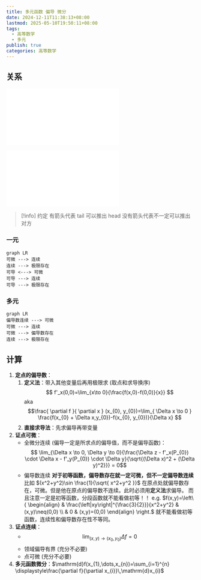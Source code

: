 ```yaml
---
title: 多元函数 偏导 微分
date: 2024-12-11T11:38:13+08:00
lastmod: 2025-05-10T19:50:11+08:00
tags:
  - 高等数学
  - 多元
publish: true
categories: 高等数学
---
```


## 关系

![2025张宇考研数学基础30讲-高等数学分册 (张宇) (Z-Library), p.228](../%E5%BC%A0%E5%AE%87/2025%E5%BC%A0%E5%AE%87%E8%80%83%E7%A0%94%E6%95%B0%E5%AD%A6%E5%9F%BA%E7%A1%8030%E8%AE%B2-%E9%AB%98%E7%AD%89%E6%95%B0%E5%AD%A6%E5%88%86%E5%86%8C%20(%E5%BC%A0%E5%AE%87)%20(Z-Library).pdf.md#page228andrect37233450328andcolornote)

![数学分析习题课讲义 下册第2版 (谢惠民) (Z-Library), p.172](../%E6%95%B0%E5%AD%A6%E5%88%86%E6%9E%90%E4%B9%A0%E9%A2%98%E8%AF%BE%E8%AE%B2%E4%B9%89%20%E4%B8%8B%E5%86%8C%E7%AC%AC2%E7%89%88%20(%E8%B0%A2%E6%83%A0%E6%B0%91)%20(Z-Library).pdf.md#page183andrect40154393376andcoloryellow)

>[!info] 约定
>有箭头代表 tail 可以推出 head
>没有箭头代表不一定可以推出对方
### 一元

```mermaid
graph LR
可微 ---> 连续
连续 ---> 极限存在
可导 <---> 可微
可导 ---> 连续
可导 ---> 极限存在
```

### 多元

```mermaid
graph LR
偏导数连续 ---> 可微
可微 ---> 连续
可微 ---> 偏导数存在
连续 ---> 极限存在
```


## 计算

1. **定点的偏导数**：
	1. **定义法**：带入其他变量后再用极限求 (取点和求导换序) $$ f'_x(0,0)=\lim_{x\to 0}{\frac{f(x,0)-f(0,0)}{x}} $$ aka $$\frac{ \partial f }{ \partial x } (x_{0}, y_{0})=\lim_{ \Delta x \to 0 } \frac{f(x_{0} + \Delta x,y_{0})-f(x_{0}, y_{0})}{\Delta x} $$
	2. **直接求导法**：先求偏导再带变量
2. **证点可微**：
	+ 全微分连续 (偏导一定是所求点的偏导值，而不是偏导函数)：$$ \lim_{\Delta x \to 0, \Delta y \to 0}{\frac{\Delta z - f'_x(P_{0}) \cdot \Delta x - f'_y(P_{0}) \cdot \Delta y}{\sqrt{(\Delta x)^2 + (\Delta y)^2}}} = 0$$
	+ 偏导数连续
		**对于初等函数，偏导数存在就一定可微，但不一定偏导数连续**
		比如 $(x^2+y^2)\sin \frac{1}{\sqrt{ x^2+y^2 }}$ 在原点处就偏导数存在，可微。但是他在原点的偏导数不连续。此时必须用**定义法**求偏导。
		而且注意一定是初等函数，分段函数就不能看做初等！！
			e.g. $f(x,y)=\left\{ \begin{align} & \frac{\left|xy\right|^{\frac{3}{2}}}{x^2+y^2} & (x,y)\neq(0,0) \\ & 0 & (x,y)=(0,0) \end{align} \right.$ 就不能看做初等函数，连续性和偏导数存在性不等同。
3. **证点连续**：
	- $$\lim_{ (x,y) \to (x_{0},y_{0}) } \Delta f=0$$
	- 领域偏导有界 (充分不必要)
	- 点可微 (充分不必要)
4. **多元函数微分**：$\mathrm{d}f(x_{1},\dots,x_{n})=\sum_{i=1}^{n} \displaystyle\frac{\partial f}{\partial x_{i}}\,\mathrm{d}x_{i}$



